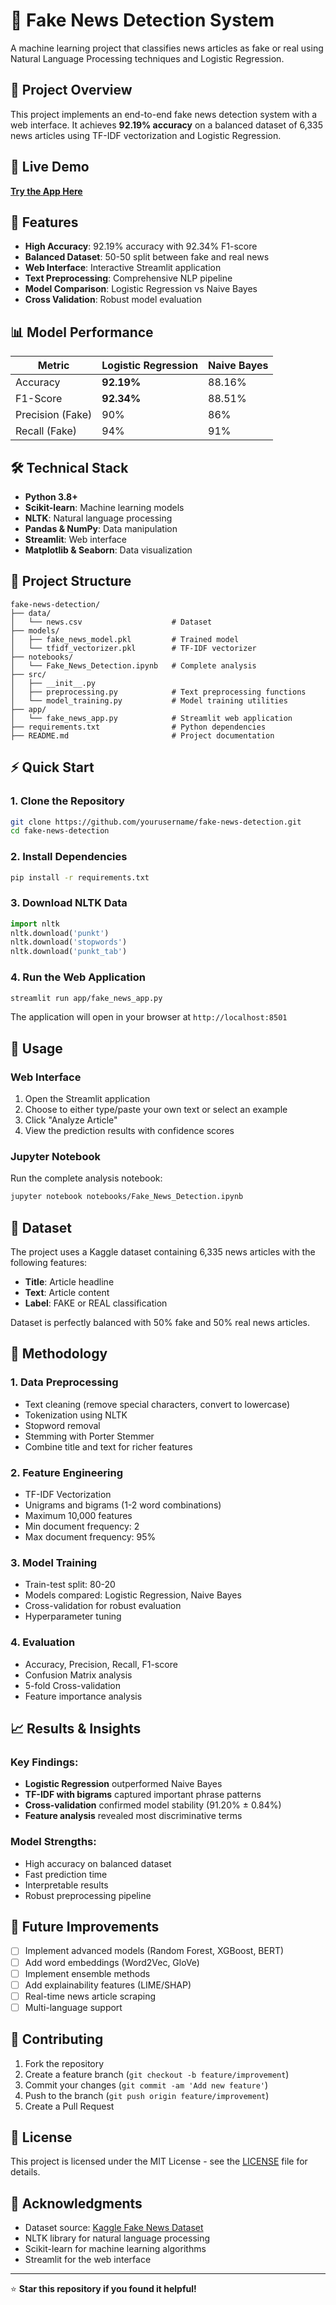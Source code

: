 # 📰 Fake News Detection System

A machine learning project that classifies news articles as fake or real using Natural Language Processing techniques and Logistic Regression.

## 🎯 Project Overview

This project implements an end-to-end fake news detection system with a web interface. It achieves **92.19% accuracy** on a balanced dataset of 6,335 news articles using TF-IDF vectorization and Logistic Regression.

## 🚀 Live Demo

[**Try the App Here**](https://fakenewsclassification84532.streamlit.app/)

## 🚀 Features

- **High Accuracy**: 92.19% accuracy with 92.34% F1-score
- **Balanced Dataset**: 50-50 split between fake and real news
- **Web Interface**: Interactive Streamlit application
- **Text Preprocessing**: Comprehensive NLP pipeline
- **Model Comparison**: Logistic Regression vs Naive Bayes
- **Cross Validation**: Robust model evaluation

## 📊 Model Performance

| Metric | Logistic Regression | Naive Bayes |
|--------|-------------------|-------------|
| Accuracy | **92.19%** | 88.16% |
| F1-Score | **92.34%** | 88.51% |
| Precision (Fake) | 90% | 86% |
| Recall (Fake) | 94% | 91% |

## 🛠️ Technical Stack

- **Python 3.8+**
- **Scikit-learn**: Machine learning models
- **NLTK**: Natural language processing
- **Pandas & NumPy**: Data manipulation
- **Streamlit**: Web interface
- **Matplotlib & Seaborn**: Data visualization

## 📁 Project Structure

```
fake-news-detection/
├── data/
│   └── news.csv                    # Dataset
├── models/
│   ├── fake_news_model.pkl         # Trained model
│   └── tfidf_vectorizer.pkl        # TF-IDF vectorizer
├── notebooks/
│   └── Fake_News_Detection.ipynb   # Complete analysis
├── src/
│   ├── __init__.py
│   ├── preprocessing.py            # Text preprocessing functions
│   └── model_training.py           # Model training utilities
├── app/
│   └── fake_news_app.py            # Streamlit web application
├── requirements.txt                # Python dependencies
├── README.md                       # Project documentation
```

## ⚡ Quick Start

### 1. Clone the Repository
```bash
git clone https://github.com/yourusername/fake-news-detection.git
cd fake-news-detection
```

### 2. Install Dependencies
```bash
pip install -r requirements.txt
```

### 3. Download NLTK Data
```python
import nltk
nltk.download('punkt')
nltk.download('stopwords')
nltk.download('punkt_tab')
```

### 4. Run the Web Application
```bash
streamlit run app/fake_news_app.py
```

The application will open in your browser at `http://localhost:8501`

## 📖 Usage

### Web Interface
1. Open the Streamlit application
2. Choose to either type/paste your own text or select an example
3. Click "Analyze Article" 
4. View the prediction results with confidence scores

### Jupyter Notebook
Run the complete analysis notebook:
```bash
jupyter notebook notebooks/Fake_News_Detection.ipynb
```

## 🧪 Dataset

The project uses a Kaggle dataset containing 6,335 news articles with the following features:
- **Title**: Article headline
- **Text**: Article content  
- **Label**: FAKE or REAL classification

Dataset is perfectly balanced with 50% fake and 50% real news articles.

## 🔧 Methodology

### 1. Data Preprocessing
- Text cleaning (remove special characters, convert to lowercase)
- Tokenization using NLTK
- Stopword removal
- Stemming with Porter Stemmer
- Combine title and text for richer features

### 2. Feature Engineering
- TF-IDF Vectorization
- Unigrams and bigrams (1-2 word combinations)
- Maximum 10,000 features
- Min document frequency: 2
- Max document frequency: 95%

### 3. Model Training
- Train-test split: 80-20
- Models compared: Logistic Regression, Naive Bayes
- Cross-validation for robust evaluation
- Hyperparameter tuning

### 4. Evaluation
- Accuracy, Precision, Recall, F1-score
- Confusion Matrix analysis
- 5-fold Cross-validation
- Feature importance analysis

## 📈 Results & Insights

### Key Findings:
- **Logistic Regression** outperformed Naive Bayes
- **TF-IDF with bigrams** captured important phrase patterns
- **Cross-validation** confirmed model stability (91.20% ± 0.84%)
- **Feature analysis** revealed most discriminative terms

### Model Strengths:
- High accuracy on balanced dataset
- Fast prediction time
- Interpretable results
- Robust preprocessing pipeline

## 🔮 Future Improvements

- [ ] Implement advanced models (Random Forest, XGBoost, BERT)
- [ ] Add word embeddings (Word2Vec, GloVe)
- [ ] Implement ensemble methods
- [ ] Add explainability features (LIME/SHAP)
- [ ] Real-time news article scraping
- [ ] Multi-language support

## 🤝 Contributing

1. Fork the repository
2. Create a feature branch (`git checkout -b feature/improvement`)
3. Commit your changes (`git commit -am 'Add new feature'`)
4. Push to the branch (`git push origin feature/improvement`)
5. Create a Pull Request

## 📄 License

This project is licensed under the MIT License - see the [LICENSE](LICENSE) file for details.

## 🙏 Acknowledgments

- Dataset source: [Kaggle Fake News Dataset](https://www.kaggle.com/datasets/clmentbisaillon/fake-and-real-news-dataset)
- NLTK library for natural language processing
- Scikit-learn for machine learning algorithms
- Streamlit for the web interface

---

⭐ **Star this repository if you found it helpful!**
